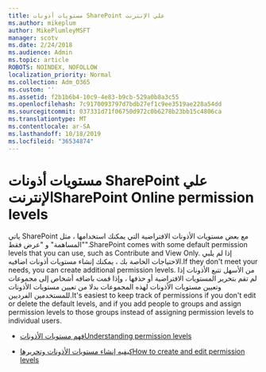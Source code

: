 ```yaml
---
title: مستويات أذونات SharePoint علي الإنترنت
ms.author: mikeplum
author: MikePlumleyMSFT
manager: scotv
ms.date: 2/24/2018
ms.audience: Admin
ms.topic: article
ROBOTS: NOINDEX, NOFOLLOW
localization_priority: Normal
ms.collection: Adm_O365
ms.custom: ''
ms.assetid: f2b1b6b4-10c9-4e83-b9cb-529a0b8a3c55
ms.openlocfilehash: 7c9170093797d7bdb27ef1c9ee3519ae228a54dd
ms.sourcegitcommit: 037331d71f06750d972c0b6278b23bb15c4806ca
ms.translationtype: MT
ms.contentlocale: ar-SA
ms.lasthandoff: 10/18/2019
ms.locfileid: "36534874"
---
```

# <a name="sharepoint-online-permission-levels"></a><span data-ttu-id="7d7be-102">مستويات أذونات SharePoint علي الإنترنت</span><span class="sxs-lookup"><span data-stu-id="7d7be-102">SharePoint Online permission levels</span></span>

<span data-ttu-id="7d7be-103">ياتي SharePoint مع بعض مستويات الأذونات الافتراضية التي يمكنك استخدامها ، مثل "المساهمة" و "عرض فقط".</span><span class="sxs-lookup"><span data-stu-id="7d7be-103">SharePoint comes with some default permission levels that you can use, such as Contribute and View Only.</span></span> <span data-ttu-id="7d7be-104">إذا لم يلبي الاحتياجات الخاصة بك ، يمكنك إنشاء مستويات أذونات اضافيه.</span><span class="sxs-lookup"><span data-stu-id="7d7be-104">If they don't meet your needs, you can create additional permission levels.</span></span> <span data-ttu-id="7d7be-105">من الأسهل تتبع الأذونات إذا لم تقم بتحرير المستويات الافتراضية أو حذفها ، وإذا قمت باضافه أشخاص إلى مجموعات وتعيين مستويات الأذونات لهذه المجموعات بدلا من تعيين مستويات الأذونات للمستخدمين الفرديين.</span><span class="sxs-lookup"><span data-stu-id="7d7be-105">It's easiest to keep track of permissions if you don't edit or delete the default levels, and if you add people to groups and assign permission levels to those groups instead of assigning permission levels to individual users.</span></span>
  
- [<span data-ttu-id="7d7be-106">فهم مستويات الأذونات</span><span class="sxs-lookup"><span data-stu-id="7d7be-106">Understanding permission levels</span></span>](https://go.microsoft.com/fwlink/?linkid=867071)
    
- [<span data-ttu-id="7d7be-107">كيفيه إنشاء مستويات الأذونات وتحريرها</span><span class="sxs-lookup"><span data-stu-id="7d7be-107">How to create and edit permission levels</span></span>](https://go.microsoft.com/fwlink/?linkid=867072)
    

